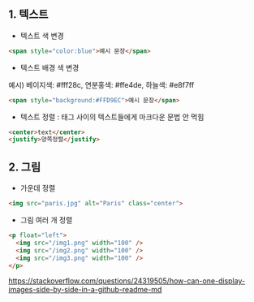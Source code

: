 ## 1. 텍스트
* 텍스트 색 변경
```html
<span style="color:blue">예시 문장</span>
```
* 텍스트 배경 색 변경

예시) 베이지색: #fff28c, 연분홍색: #ffe4de, 하늘색: #e8f7ff
```html
<span style="background:#FFD9EC">예시 문장</span>
```


* 텍스트 정렬 : 태그 사이의 텍스트들에게 마크다운 문법 안 먹힘
```html
<center>text</center>
<justify>양쪽정렬</justify>
```

## 2. 그림
* 가운데 정렬
```html
<img src="paris.jpg" alt="Paris" class="center">
```
* 그림 여러 개 정렬
```html
<p float="left">
  <img src="/img1.png" width="100" />
  <img src="/img2.png" width="100" /> 
  <img src="/img3.png" width="100" />
</p>
```
https://stackoverflow.com/questions/24319505/how-can-one-display-images-side-by-side-in-a-github-readme-md
